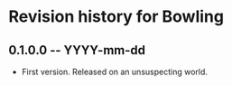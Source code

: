 # Revision history for Bowling

## 0.1.0.0 -- YYYY-mm-dd

* First version. Released on an unsuspecting world.
